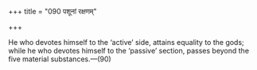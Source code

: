 +++
title = "090 पशूनां रक्षणम्"

+++

He who devotes himself to the ‘active’ side, attains equality to the gods; while he who devotes himself to the ‘passive’ section, passes beyond the five material substances.—(90)
